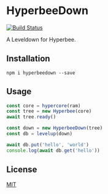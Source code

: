 # HyperbeeDown
[![Build Status](https://travis-ci.org/andrewosh/hyperbeedown.svg?branch=master)](https://travis-ci.org/andrewosh/hyperbeedown)

A Leveldown for Hyperbee.

## Installation
`npm i hyperbeedown --save`

## Usage
```js
const core = hypercore(ram)
const tree = new Hyperbee(core)
await tree.ready()

const down = new HyperbeeDown(tree)
const db = levelup(down)

await db.put('hello', 'world')
console.log(await db.get('hello'))
```

## License
[MIT](./LICENSE)
